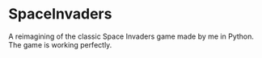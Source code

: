 # SpaceInvaders

A reimagining of the classic Space Invaders game made by me in Python. The game is working perfectly.





<br>
<br>
